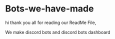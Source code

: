# Bots-we-have-made
hi thank you all for reading our ReadMe File, 

We make discord bots and discord bots dashboard
